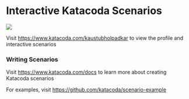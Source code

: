 # Interactive Katacoda Scenarios

[![](http://shields.katacoda.com/katacoda/kaustubholpadkar/count.svg)](https://www.katacoda.com/kaustubholpadkar "Get your profile on Katacoda.com")

Visit https://www.katacoda.com/kaustubholpadkar to view the profile and interactive scenarios

### Writing Scenarios
Visit https://www.katacoda.com/docs to learn more about creating Katacoda scenarios

For examples, visit https://github.com/katacoda/scenario-example
